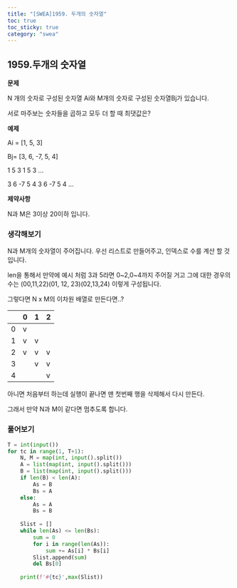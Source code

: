 ```yaml
---
title: "[SWEA]1959. 두개의 숫자열"
toc: true
toc_sticky: true
category: "swea"
---
```


## 1959.두개의 숫자열

**문제**

N 개의 숫자로 구성된 숫자열 Ai와 M개의 숫자로 구성된 숫자열Bj가 있습니다.

서로 마주보는 숫자들을 곱하고 모두 더 할 때 최댓값은?

**예제**

Ai = [1, 5, 3]

Bj= [3, 6, -7, 5, 4]

1 5 3			   1 5 3 	...

3 6 -7 5 4	3 6 -7 5 4 	...

**제약사항**

N과 M은 3이상 20이하 입니다.

### 생각해보기

N과 M개의 숫자열이 주어집니다. 우선 리스트로 만들어주고, 인덱스로 수를 계산 할 것입니다.

len을 통해서 만약에 예시 처럼 3과 5라면 0~2,0~4까지 주어질 거고 그에 대한 경우의 수는 (00,11,22)(01, 12, 23)(02,13,24) 이렇게 구성됩니다.

그렇다면 N x M의 이차원 배열로 만든다면..?

|      | 0    | 1    | 2    |
| ---- | ---- | ---- | ---- |
| 0    | v    |      |      |
| 1    | v    | v    |      |
| 2    | v    | v    | v    |
| 3    |      | v    | v    |
| 4    |      |      | v    |

 아니면 처음부터 하는데 실행이 끝나면 맨 첫번째 행을 삭제해서 다시 만든다.

그래서 만약 N과 M이 같다면 멈추도록 합니다.

### 풀어보기

```python
T = int(input())
for tc in range(1, T+1):
    N, M = map(int, input().split())
    A = list(map(int, input().split()))
    B = list(map(int, input().split()))
    if len(B) < len(A):
        As = B
        Bs = A
    else:
        As = A
        Bs = B
    
    Slist = []
    while len(As) <= len(Bs):
        sum = 0
        for i in range(len(As)):
            sum += As[i] * Bs[i]
        Slist.append(sum)
        del Bs[0]
                  
    print(f'#{tc}',max(Slist))
```

